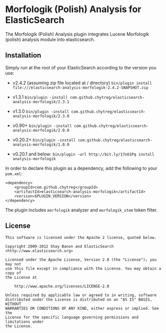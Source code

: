 Morfologik (Polish) Analysis for ElasticSearch
==================================

The Morfologik (Polish) Analysis plugin integrates Lucene Morfologik (polish) analysis module into elasticsearch.


Installation
------------

Simply run at the root of your ElasticSearch according to the version you use:
- v2.4.2 (assuming zip file located at / directory)
  `bin/plugin install file:///elasticsearch-analysis-morfologik-2.4.2-SNAPSHOT.zip`

- v1.3.1
  `bin/plugin -install com.github.chytreg/elasticsearch-analysis-morfologik/2.3.1`

- v1.3.0
  `bin/plugin -install com.github.chytreg/elasticsearch-analysis-morfologik/2.3.0`

- v0.90+
  `bin/plugin -install com.github.chytreg/elasticsearch-analysis-morfologik/2.0.0`

- v0.20.2+
   `bin/plugin -install com.github.chytreg/elasticsearch-analysis-morfologik/1.0.0`

- v0.20.1 and below:
   `bin/plugin -url http://bit.ly/17nO1Pq install analysis-morfologik`
	
In order to declare this plugin as a dependency, add the following to your `pom.xml`:

	<dependency>
	    <groupId>com.github.chytreg</groupId>
	    <artifactId>elasticsearch-analysis-morfologik</artifactId>
	    <version>$PLUGIN_VERSION</version>
	</dependency>


The plugin includes `morfologik` analyzer and `morfologik_stem` token filter.

License
-------

    This software is licensed under the Apache 2 license, quoted below.

    Copyright 2009-2012 Shay Banon and ElasticSearch <http://www.elasticsearch.org>

    Licensed under the Apache License, Version 2.0 (the "License"); you may not
    use this file except in compliance with the License. You may obtain a copy of
    the License at

        http://www.apache.org/licenses/LICENSE-2.0

    Unless required by applicable law or agreed to in writing, software
    distributed under the License is distributed on an "AS IS" BASIS, WITHOUT
    WARRANTIES OR CONDITIONS OF ANY KIND, either express or implied. See the
    License for the specific language governing permissions and limitations under
    the License.
